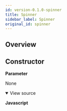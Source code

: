 ```yaml
---
id: version-0.1.0-spinner
title: Spinner
sidebar_label: Spinner
original_id: spinner
---
```


## Overview

## Constructor

**Parameter**

None

<details class="tab-container" open> <Summary>View source</Summary>

**Javascript**
```

```
</details>